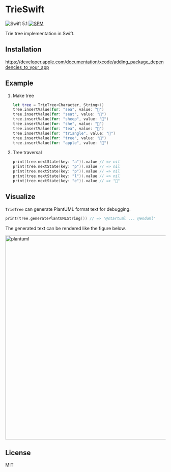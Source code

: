 # TrieSwift
![Swift 5.1](https://img.shields.io/badge/Swift-5.1-orange.svg)
[![SPM](https://img.shields.io/badge/spm-compatible-brightgreen.svg?style=flat)](https://github.com/apple/swift-package-manager)

Trie tree implementation in Swift.

## Installation

https://developer.apple.com/documentation/xcode/adding_package_dependencies_to_your_app

## Example

1. Make tree

    ```swift
    let tree = TrieTree<Character, String>()
    tree.insertValue(for: "sea", value: "🌊")
    tree.insertValue(for: "seat", value: "💺")
    tree.insertValue(for: "sheep", value: "🐑")
    tree.insertValue(for: "she", value: "👩")
    tree.insertValue(for: "tea", value: "🍵")
    tree.insertValue(for: "triangle", value: "🔺")
    tree.insertValue(for: "tree", value: "🌳")
    tree.insertValue(for: "apple", value: "🍎")
    ```

1. Tree traversal

    ```swift
    print(tree.nextState(key: "a")).value // => nil
    print(tree.nextState(key: "p")).value // => nil
    print(tree.nextState(key: "p")).value // => nil
    print(tree.nextState(key: "l")).value // => nil
    print(tree.nextState(key: "e")).value // => "🍎"
    ```

## Visualize

`TrieTree` can generate PlantUML format text for debugging.

```swift
print(tree.generatePlantUMLString()) // => "@startuml ... @enduml"
```

The generated text can be rendered like the figure below.

<img src="https://user-images.githubusercontent.com/1413408/71780727-77bdfc80-3009-11ea-8f37-9eb8a6aea816.png" width="640" alt="plantuml">

## License

MIT
